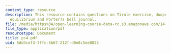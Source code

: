 ```yaml
---
content_type: resource
description: This resource contains questions on Tirole exercise, duopoly model, cournot
  equilibrium and Porter?s bell journal.
file: /media/https%3A/open-learning-course-data-rc.s3.amazonaws.com/14-271-industrial-organization-i-fall-2005/5dd4cef37ffc5b67212fd0e8c5ee8823_ps4.pdf
file_type: application/pdf
resourcetype: Document
title: ps4.pdf
uid: 5dd4cef3-7ffc-5b67-212f-d0e8c5ee8823
---
```

